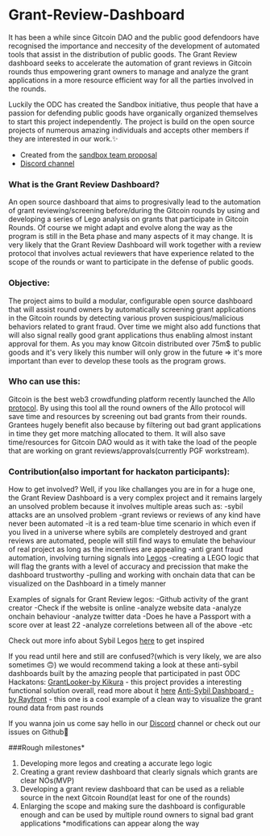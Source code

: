 # Grant-Review-Dashboard

It has been a while since Gitcoin DAO and the public good defendoors have recognised the importance and neccesity of the development of automated tools that assist in the distribution of public goods. The Grant Review dashboard seeks to accelerate the automation of grant reviews in Gitcoin rounds thus empowering grant owners to manage and analyze the grant applications in a more resource efficient way for all the parties involved in the rounds. 

Luckily the ODC has created the Sandbox initiative, thus people that have a passion for defending public goods have organically organized themselves to start this project independently. The project is build on the open source projects of numerous amazing individuals and accepts other members if they are interested in our work.✨ 

- Created from the [sandbox team proposal](https://forum.opendatacommunity.org/t/sandbox-team-proposal/30/2)
- [Discord channel](https://discord.com/channels/1037443230993743902/1087749094207930389)

### What is the Grant Review Dashboard?  

An open source dashboard that aims to progresivally lead to the automation of grant reviewing/screening before/during the Gitcoin rounds by using and developing a series of Lego analysis on grants that participate in Gitcoin Rounds. Of course we might adapt and evolve along the way as the program is still in the Beta phase and many aspects of it may change. It is very likely that the Grant Review Dashboard will work together with a review protocol that involves actual reviewers that have experience related to the scope of the rounds or want to participate in the defense of public goods.

### Objective:  

The project aims to build a modular, configurable open source dashboard that will assist round owners by automatically screening grant applications in the Gitcoin rounds by detecting various proven suspicious/malicious behaviors related to grant fraud. Over time we might also add functions that will also signal really good grant applications thus enabling almost instant approval for them. As you may know Gitcoin distributed over 75m$ to public goods and it's very likely this number will only grow in the future => it's more important than ever to develop these tools as the program grows.

### Who can use this:  

Gitcoin is the best web3 crowdfunding platform recently launched the Allo [protocol](https://docs.allo.gitcoin.co/getting-started/introduction). By using this tool all the round owners of the Allo protocol will save time and resources by screening out bad grants from their rounds. Grantees hugely benefit also because by filtering out bad grant applications in time they get more matching allocated to them. It will also save time/resources for Gitcoin DAO would as it with take the load of the people that are working on grant reviews/approvals(currently PGF workstream).

### Contribution(also important for hackaton participants):  

How to get involved? Well, if you like challanges you are in for a huge one, the Grant Review Dashboard is a very complex project and it remains largely an unsolved problem because it involves multiple areas such as: 
-sybil attacks are an unsolved problem 
-grant reviews or reviews of any kind have never been automated
-it is a red team-blue time scenario in which even if you lived in a universe where sybils are completely destroyed and grant reviews are automated, people will still find ways to emulate the behaviour of real project as long as the incentives are appealing
-anti grant fraud automation, involving turning signals into [Legos](https://gov.gitcoin.co/t/public-goods-legos-roadmap/12546) 
-creating a LEGO logic that will flag the grants with a level of accuracy and precission that make the dashboard trustworthy 
-pulling and working with onchain data that can be visualized on the Dashboard in a timely manner

Examples of signals for Grant Review legos:
-Github activity of the grant creator
-Check if the website is online
-analyze website data
-analyze onchain behaviour 
-analyze twitter data
-Does he have a Passport with a score over at least 22
-analyze correletions between all of the above
-etc

Check out more info about Sybil Legos [here](https://opendatacommunity.org/docs/legos/) to get inspired

If you read until here and still are confused?(which is very likely, we are also sometimes 🙃) we would recommend taking a look at these anti-sybil dashboards built by the amazing people that participated in past ODC Hackatons:
[GrantLooker-by Kikura](https://www.grantlooker.xyz/projects) - this project provides a interesting functional solution overall, read more about it [here](https://github.com/kikura3/gtclooker)
[Anti-Sybil Dashboard - by Rayfront](https://dashboard-e9cf.vercel.app/) - this one is a cool example of a clean way to visualize the grant round data from past rounds
 
If you wanna join us come say hello in our [Discord](https://discord.gg/bUBExSASBw) channel or check out our issues on Github🙂

###Rough milestones*

1. Developing more legos and creating a accurate lego logic
2. Creating a grant review dashboard that clearly signals which grants are clear NOs(MVP)
3. Developing a grant review dashboard that can be used as a reliable source in the next Gitcoin Round(at least for one of the rounds)
4. Enlarging the scope and making sure the dashboard is configurable enough and can be used by multiple round owners to signal bad grant applications
*modifications can appear along the way 

